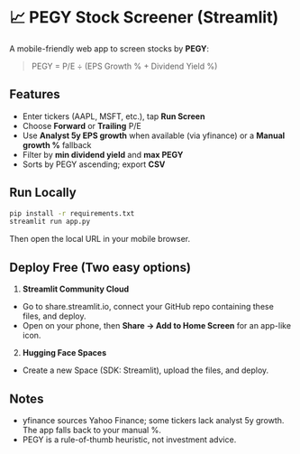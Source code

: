 # 📈 PEGY Stock Screener (Streamlit)

A mobile-friendly web app to screen stocks by **PEGY**:
> PEGY = P/E ÷ (EPS Growth % + Dividend Yield %)

## Features
- Enter tickers (AAPL, MSFT, etc.), tap **Run Screen**
- Choose **Forward** or **Trailing** P/E
- Use **Analyst 5y EPS growth** when available (via yfinance) or a **Manual growth %** fallback
- Filter by **min dividend yield** and **max PEGY**
- Sorts by PEGY ascending; export **CSV**

## Run Locally
```bash
pip install -r requirements.txt
streamlit run app.py
```

Then open the local URL in your mobile browser.

## Deploy Free (Two easy options)
1) **Streamlit Community Cloud**
- Go to share.streamlit.io, connect your GitHub repo containing these files, and deploy.
- Open on your phone, then **Share → Add to Home Screen** for an app-like icon.

2) **Hugging Face Spaces**
- Create a new Space (SDK: Streamlit), upload the files, and deploy.

## Notes
- yfinance sources Yahoo Finance; some tickers lack analyst 5y growth. The app falls back to your manual %.
- PEGY is a rule-of-thumb heuristic, not investment advice.